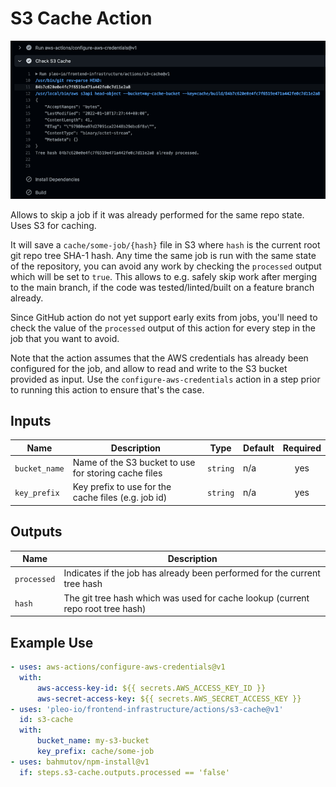 # S3 Cache Action

![](./screenshot.png)

Allows to skip a job if it was already performed for the same repo state. Uses S3 for caching.

It will save a `cache/some-job/{hash}` file in S3 where `hash` is the current root git repo tree
SHA-1 hash. Any time the same job is run with the same state of the repository, you can avoid any
work by checking the `processed` output which will be set to `true`. This allows to e.g. safely skip
work after merging to the main branch, if the code was tested/linted/built on a feature branch
already.

Since GitHub action do not yet support early exits from jobs, you'll need to check the value of the
`processed` output of this action for every step in the job that you want to avoid.

Note that the action assumes that the AWS credentials has already been configured for the job, and
allow to read and write to the S3 bucket provided as input. Use the `configure-aws-credentials`
action in a step prior to running this action to ensure that's the case.

## Inputs

| Name          | Description                                          | Type     | Default | Required |
| ------------- | ---------------------------------------------------- | -------- | ------- | :------: |
| `bucket_name` | Name of the S3 bucket to use for storing cache files | `string` | n/a     |   yes    |
| `key_prefix`  | Key prefix to use for the cache files (e.g. job id)  | `string` | n/a     |   yes    |

## Outputs

| Name        | Description                                                                     |
| ----------- | ------------------------------------------------------------------------------- |
| `processed` | Indicates if the job has already been performed for the current tree hash       |
| `hash`      | The git tree hash which was used for cache lookup (current repo root tree hash) |

## Example Use

```yaml
- uses: aws-actions/configure-aws-credentials@v1
  with:
      aws-access-key-id: ${{ secrets.AWS_ACCESS_KEY_ID }}
      aws-secret-access-key: ${{ secrets.AWS_SECRET_ACCESS_KEY }}
- uses: 'pleo-io/frontend-infrastructure/actions/s3-cache@v1'
  id: s3-cache
  with:
      bucket_name: my-s3-bucket
      key_prefix: cache/some-job
- uses: bahmutov/npm-install@v1
  if: steps.s3-cache.outputs.processed == 'false'
```
